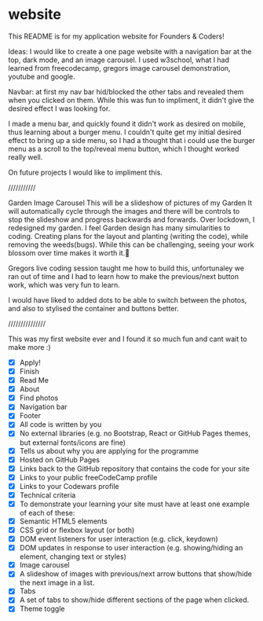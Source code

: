 # website
This README is for my application website for Founders & Coders!


Ideas:
I would like to create a one page website with a navigation bar at the top, dark mode, and an image carousel.
I used w3school, what I had learned from freecodecamp, gregors image carousel demonstration, youtube and google.

Navbar: at first my nav bar hid/blocked the other tabs and revealed them when you clicked on them.
While this was fun to impliment, it didn't give the desired effect I was looking for.

I made a menu bar, and quickly found it didn't work as desired on mobile, thus learning about a burger menu.
I couldn't quite get my initial desired effect to bring up a side menu, so I had a thought that i could use the burger menu as a scroll to the top/reveal menu button, which I thought worked really well.

On future projects I would like to impliment this.

///////////



Garden Image Carousel
This will be a slideshow of pictures of my Garden It will automatically cycle through the images and there will be controls to stop the slideshow and progress backwards and forwards. 
Over lockdown, I redesigned my garden. I feel Garden design has many simularities to coding. Creating plans for the
layout and planting (writing the code), while removing the weeds(bugs). While this can be challenging, seeing your work
blossom over time makes it worth it.🌸

Gregors live coding session taught me how to build this, unfortunaley we ran out of time and I had to learn how to make the previous/next button work, which was very fun to learn.

I would have liked to added dots to be able to switch between the photos, and also to stylised the container and buttons better.

///////////////


This was my first website ever and I found it so much fun and cant wait to make more :)

- [x] Apply!
- [x] Finish
- [x] Read Me
- [x] About
- [x] Find photos
- [x] Navigation bar
- [x] Footer
- [x] All code is written by you
- [x] No external libraries (e.g. no Bootstrap, React or GitHub Pages themes, but external fonts/icons are fine)
- [x] Tells us about why you are applying for the programme
- [x] Hosted on GitHub Pages
- [x] Links back to the GitHub repository that contains the code for your site
- [x] Links to your public freeCodeCamp profile
- [x] Links to your Codewars profile
- [x] Technical criteria 
- [x] To demonstrate your learning your site must have at least one example of each of these:
- [x] Semantic HTML5 elements
- [x] CSS grid or flexbox layout (or both)
- [x] DOM event listeners for user interaction (e.g. click, keydown)
- [x] DOM updates in response to user interaction (e.g. showing/hiding an element, changing text or styles)
- [x] Image carousel
- [x] A slideshow of images with previous/next arrow buttons that show/hide the next image in a list.
- [x] Tabs
- [x] A set of tabs to show/hide different sections of the page when clicked.
- [x] Theme toggle
